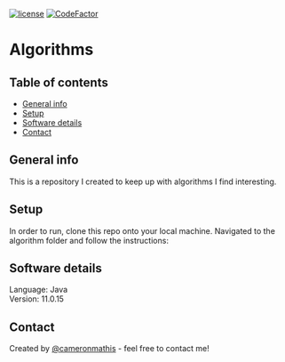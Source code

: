 [![license](https://img.shields.io/github/license/cameronmathis/Algorithms)](LICENSE)
[![CodeFactor](https://www.codefactor.io/repository/github/cameronmathis/Algorithms/badge)](https://www.codefactor.io/repository/github/cameronmathis/Algorithms)

# Algorithms

## Table of contents

- [General info](#general-info)
- [Setup](#setup)
- [Software details](#Software-details)
- [Contact](#contact)

## General info

This is a repository I created to keep up with algorithms I find interesting.

## Setup

In order to run, clone this repo onto your local machine. Navigated to the algorithm folder and follow the instructions:

## Software details

Language: Java</br>
Version: 11.0.15

## Contact

Created by [@cameronmathis](https://github.com/cameronmathis/) - feel free to contact me!
